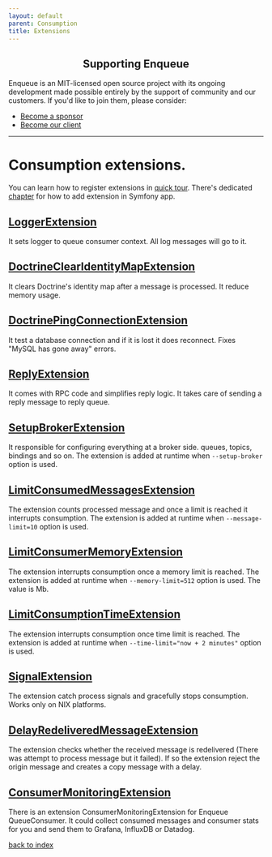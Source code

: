 ```yaml
---
layout: default
parent: Consumption
title: Extensions
---
```

<h2 align="center">Supporting Enqueue</h2>

Enqueue is an MIT-licensed open source project with its ongoing development made possible entirely by the support of community and our customers. If you'd like to join them, please consider:

- [Become a sponsor](https://www.patreon.com/makasim)
- [Become our client](http://forma-pro.com/)

---

# Consumption extensions.

You can learn how to register extensions in [quick tour](../quick_tour.md#consumption).
There's dedicated [chapter](../bundle/consumption_extension.md) for how to add extension in Symfony app.

## [LoggerExtension](https://github.com/php-enqueue/enqueue-dev/blob/master/pkg/enqueue/Consumption/Extension/LoggerExtension.php)

It sets logger to queue consumer context. All log messages will go to it.

## [DoctrineClearIdentityMapExtension](https://github.com/php-enqueue/enqueue-dev/blob/master/pkg/enqueue-bundle/Consumption/Extension/DoctrineClearIdentityMapExtension.php)

It clears Doctrine's identity map after a message is processed. It reduce memory usage.

## [DoctrinePingConnectionExtension](https://github.com/php-enqueue/enqueue-dev/blob/master/pkg/enqueue-bundle/Consumption/Extension/DoctrinePingConnectionExtension.php)

It test a database connection and if it is lost it does reconnect. Fixes "MySQL has gone away" errors.

## [ReplyExtension](https://github.com/php-enqueue/enqueue-dev/blob/master/pkg/enqueue/Consumption/Extension/ReplyExtension.php)

It comes with RPC code and simplifies reply logic.
It takes care of sending a reply message to reply queue.

## [SetupBrokerExtension](https://github.com/php-enqueue/enqueue-dev/blob/master/pkg/enqueue/Client/ConsumptionExtension/SetupBrokerExtension.php)

It responsible for configuring everything at a broker side. queues, topics, bindings and so on.
The extension is added at runtime when `--setup-broker` option is used.

## [LimitConsumedMessagesExtension](https://github.com/php-enqueue/enqueue-dev/blob/master/pkg/enqueue/Consumption/Extension/LimitConsumedMessagesExtension.php)

The extension counts processed message and once a limit is reached it interrupts consumption.
The extension is added at runtime when `--message-limit=10` option is used.

## [LimitConsumerMemoryExtension](https://github.com/php-enqueue/enqueue-dev/blob/master/pkg/enqueue/Consumption/Extension/LimitConsumerMemoryExtension.php)

The extension interrupts consumption once a memory limit is reached.
The extension is added at runtime when `--memory-limit=512` option is used.
The value is Mb.

## [LimitConsumptionTimeExtension](https://github.com/php-enqueue/enqueue-dev/blob/master/pkg/enqueue/Consumption/Extension/LimitConsumptionTimeExtension.php)

The extension interrupts consumption once time limit is reached.
The extension is added at runtime when `--time-limit="now + 2 minutes"` option is used.

## [SignalExtension](https://github.com/php-enqueue/enqueue-dev/blob/master/pkg/enqueue/Consumption/Extension/SignalExtension.php)

The extension catch process signals and gracefully stops consumption. Works only on NIX platforms.

## [DelayRedeliveredMessageExtension](https://github.com/php-enqueue/enqueue-dev/blob/master/pkg/enqueue/Client/ConsumptionExtension/DelayRedeliveredMessageExtension.php)

The extension checks whether the received message is redelivered (There was attempt to process message but it failed).
If so the extension reject the origin message and creates a copy message with a delay.

## [ConsumerMonitoringExtension](https://github.com/php-enqueue/enqueue-dev/blob/master/docs/monitoring.md#consumption-extension)

There is an extension ConsumerMonitoringExtension for Enqueue QueueConsumer. It could collect consumed messages and consumer stats for you and send them to Grafana, InfluxDB or Datadog.

[back to index](../index.md)
